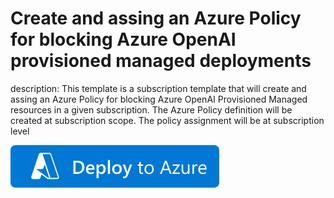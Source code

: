 # Create and assing an Azure Policy for blocking Azure OpenAI provisioned managed deployments
description: This template is a subscription template that will create and assing an Azure Policy for blocking Azure OpenAI Provisioned Managed resources in a given subscription.
The Azure Policy definition will be created at subscription scope. The policy assignment will be at subscription level

[![Deploy To Azure](https://raw.githubusercontent.com/Azure/azure-quickstart-templates/master/1-CONTRIBUTION-GUIDE/images/deploytoazure.svg?sanitize=true)](https://portal.azure.com/#create/Microsoft.Template/uri/https%3A%2F%2Fraw.githubusercontent.com%2FAzure%2Fazure-quickstart-templates%2Fmaster%2Fmanagementgroup-deployments%2Fcreate-subscription%2Fazuredeploy.json)

